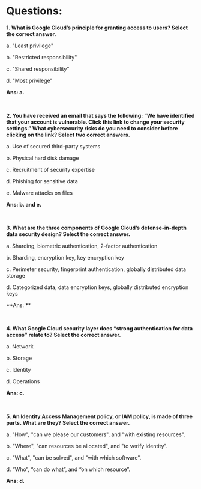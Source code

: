 # Questions:

**1. What is Google Cloud’s principle for granting access to users? Select the correct answer.**

a. "Least privilege"

b. "Restricted responsibility"

c. "Shared responsibility"

d. "Most privilege"

**Ans: a.**

<br/>

**2. You have received an email that says the following: “We have identified that your account is vulnerable. Click this link to change your security settings.” What cybersecurity risks do you need to consider before clicking on the link? Select two correct answers.**

a. Use of secured third-party systems

b. Physical hard disk damage

c. Recruitment of security expertise

d. Phishing for sensitive data

e. Malware attacks on files

**Ans: b. and e.**

<br/>

**3. What are the three components of Google Cloud’s defense-in-depth data security design? Select the correct answer.**

a. Sharding, biometric authentication, 2-factor authentication

b. Sharding, encryption key, key encryption key

c. Perimeter security, fingerprint authentication, globally distributed data storage

d. Categorized data, data encryption keys, globally distributed encryption keys

**Ans: **

<br/>

**4. What Google Cloud security layer does “strong authentication for data access” relate to? Select the correct answer.**

a. Network

b. Storage

c. Identity

d. Operations

**Ans: c.**

<br/>

**5. An Identity Access Management policy, or IAM policy, is made of three parts. What are they? Select the correct answer.**

a. "How", "can we please our customers", and "with existing resources".

b. "Where", "can resources be allocated", and "to verify identity".

c. "What", "can be solved", and "with which software".

d. “Who”, “can do what”, and “on which resource”.

**Ans: d.**

<br/>
